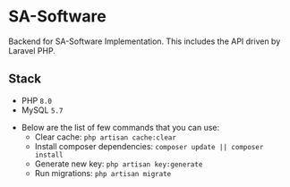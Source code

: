 # SA-Software

Backend for SA-Software Implementation. This includes the API driven by Laravel PHP.

## Stack

-   PHP `8.0`
-   MySQL `5.7`

*   Below are the list of few commands that you can use:
    -   Clear cache: `php artisan cache:clear`
    -   Install composer dependencies: `composer update || composer install`
    -   Generate new key: `php artisan key:generate`
    -   Run migrations: `php artisan migrate `
